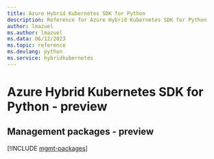 ```yaml
---
title: Azure Hybrid Kubernetes SDK for Python
description: Reference for Azure Hybrid Kubernetes SDK for Python
author: lmazuel
ms.author: lmazuel
ms.data: 06/12/2023
ms.topic: reference
ms.devlang: python
ms.service: hybridkubernetes
---
```

# Azure Hybrid Kubernetes SDK for Python - preview

## Management packages - preview
[!INCLUDE [mgmt-packages](hybrid-kubernetes-mgmt-index.md)]